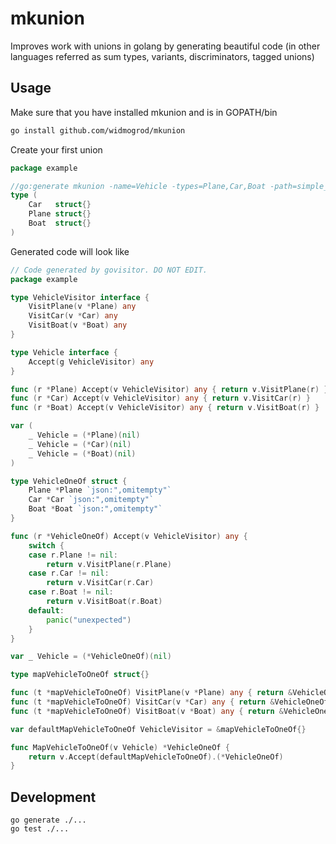 # mkunion
Improves work with unions in golang by generating beautiful code (in other languages referred as sum types, variants, discriminators, tagged unions)

## Usage
Make sure that you have installed mkunion and is in GOPATH/bin
```bash
go install github.com/widmogrod/mkunion
```

Create your first union
```go
package example

//go:generate mkunion -name=Vehicle -types=Plane,Car,Boat -path=simple_union_example_gen_test -packageName=example
type (
    Car   struct{}
    Plane struct{}
    Boat  struct{}
)
```

Generated code will look like
```go
// Code generated by govisitor. DO NOT EDIT.
package example

type VehicleVisitor interface {
	VisitPlane(v *Plane) any
	VisitCar(v *Car) any
	VisitBoat(v *Boat) any
}

type Vehicle interface {
	Accept(g VehicleVisitor) any
}

func (r *Plane) Accept(v VehicleVisitor) any { return v.VisitPlane(r) }
func (r *Car) Accept(v VehicleVisitor) any { return v.VisitCar(r) }
func (r *Boat) Accept(v VehicleVisitor) any { return v.VisitBoat(r) }

var (
	_ Vehicle = (*Plane)(nil)
	_ Vehicle = (*Car)(nil)
	_ Vehicle = (*Boat)(nil)
)

type VehicleOneOf struct {
	Plane *Plane `json:",omitempty"`
	Car *Car `json:",omitempty"`
	Boat *Boat `json:",omitempty"`
}

func (r *VehicleOneOf) Accept(v VehicleVisitor) any {
	switch {
	case r.Plane != nil:
		return v.VisitPlane(r.Plane)
	case r.Car != nil:
		return v.VisitCar(r.Car)
	case r.Boat != nil:
		return v.VisitBoat(r.Boat)
	default:
		panic("unexpected")
	}
}

var _ Vehicle = (*VehicleOneOf)(nil)

type mapVehicleToOneOf struct{}

func (t *mapVehicleToOneOf) VisitPlane(v *Plane) any { return &VehicleOneOf{Plane: v} }
func (t *mapVehicleToOneOf) VisitCar(v *Car) any { return &VehicleOneOf{Car: v} }
func (t *mapVehicleToOneOf) VisitBoat(v *Boat) any { return &VehicleOneOf{Boat: v} }

var defaultMapVehicleToOneOf VehicleVisitor = &mapVehicleToOneOf{}

func MapVehicleToOneOf(v Vehicle) *VehicleOneOf {
	return v.Accept(defaultMapVehicleToOneOf).(*VehicleOneOf)
}
```

## Development
```
go generate ./...
go test ./...
```
